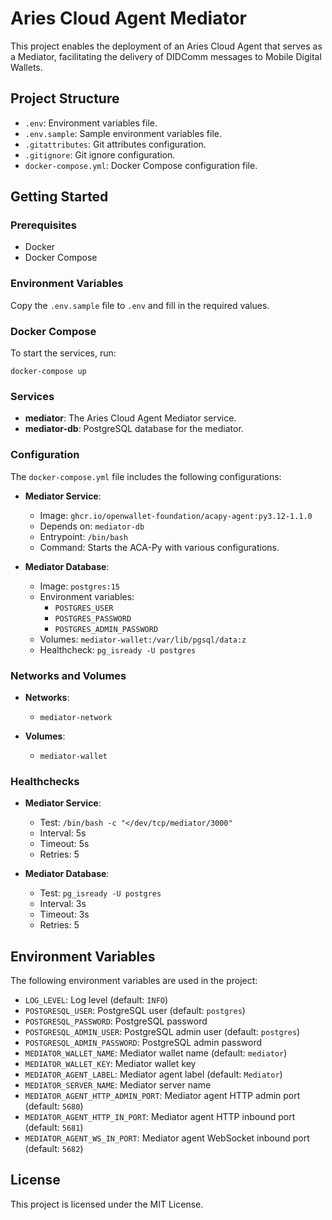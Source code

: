 # Aries Cloud Agent Mediator

This project enables the deployment of an Aries Cloud Agent that serves as a Mediator, facilitating the delivery of DIDComm messages to Mobile Digital Wallets.

## Project Structure

- `.env`: Environment variables file.
- `.env.sample`: Sample environment variables file.
- `.gitattributes`: Git attributes configuration.
- `.gitignore`: Git ignore configuration.
- `docker-compose.yml`: Docker Compose configuration file.

## Getting Started

### Prerequisites

- Docker
- Docker Compose

### Environment Variables

Copy the `.env.sample` file to `.env` and fill in the required values.

### Docker Compose

To start the services, run:

`docker-compose up`

### Services

- **mediator**: The Aries Cloud Agent Mediator service.
- **mediator-db**: PostgreSQL database for the mediator.

### Configuration

The `docker-compose.yml` file includes the following configurations:

- **Mediator Service**:

  - Image: `ghcr.io/openwallet-foundation/acapy-agent:py3.12-1.1.0`
  - Depends on: `mediator-db`
  - Entrypoint: `/bin/bash`
  - Command: Starts the ACA-Py with various configurations.

- **Mediator Database**:
  - Image: `postgres:15`
  - Environment variables:
    - `POSTGRES_USER`
    - `POSTGRES_PASSWORD`
    - `POSTGRES_ADMIN_PASSWORD`
  - Volumes: `mediator-wallet:/var/lib/pgsql/data:z`
  - Healthcheck: `pg_isready -U postgres`

### Networks and Volumes

- **Networks**:

  - `mediator-network`

- **Volumes**:
  - `mediator-wallet`

### Healthchecks

- **Mediator Service**:

  - Test: `/bin/bash -c "</dev/tcp/mediator/3000"`
  - Interval: 5s
  - Timeout: 5s
  - Retries: 5

- **Mediator Database**:
  - Test: `pg_isready -U postgres`
  - Interval: 3s
  - Timeout: 3s
  - Retries: 5

## Environment Variables

The following environment variables are used in the project:

- `LOG_LEVEL`: Log level (default: `INFO`)
- `POSTGRESQL_USER`: PostgreSQL user (default: `postgres`)
- `POSTGRESQL_PASSWORD`: PostgreSQL password
- `POSTGRESQL_ADMIN_USER`: PostgreSQL admin user (default: `postgres`)
- `POSTGRESQL_ADMIN_PASSWORD`: PostgreSQL admin password
- `MEDIATOR_WALLET_NAME`: Mediator wallet name (default: `mediator`)
- `MEDIATOR_WALLET_KEY`: Mediator wallet key
- `MEDIATOR_AGENT_LABEL`: Mediator agent label (default: `Mediator`)
- `MEDIATOR_SERVER_NAME`: Mediator server name
- `MEDIATOR_AGENT_HTTP_ADMIN_PORT`: Mediator agent HTTP admin port (default: `5680`)
- `MEDIATOR_AGENT_HTTP_IN_PORT`: Mediator agent HTTP inbound port (default: `5681`)
- `MEDIATOR_AGENT_WS_IN_PORT`: Mediator agent WebSocket inbound port (default: `5682`)

## License

This project is licensed under the MIT License.
